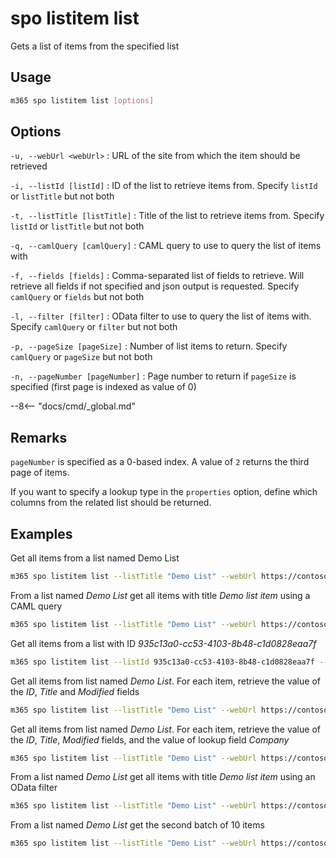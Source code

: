 # spo listitem list

Gets a list of items from the specified list

## Usage

```sh
m365 spo listitem list [options]
```

## Options

`-u, --webUrl <webUrl>`
: URL of the site from which the item should be retrieved

`-i, --listId [listId]`
: ID of the list to retrieve items from. Specify `listId` or `listTitle` but not both

`-t, --listTitle [listTitle]`
: Title of the list to retrieve items from. Specify `listId` or `listTitle` but not both

`-q, --camlQuery [camlQuery]`
: CAML query to use to query the list of items with

`-f, --fields [fields]`
: Comma-separated list of fields to retrieve. Will retrieve all fields if not specified and json output is requested. Specify `camlQuery` or `fields` but not both

`-l, --filter [filter]`
: OData filter to use to query the list of items with. Specify `camlQuery` or `filter` but not both

`-p, --pageSize [pageSize]`
: Number of list items to return. Specify `camlQuery` or `pageSize` but not both

`-n, --pageNumber [pageNumber]`
: Page number to return if `pageSize` is specified (first page is indexed as value of 0)

--8<-- "docs/cmd/_global.md"

## Remarks

`pageNumber` is specified as a 0-based index. A value of `2` returns the third page of items.

If you want to specify a lookup type in the `properties` option, define which columns from the related list should be returned.

## Examples

Get all items from a list named Demo List

```sh
m365 spo listitem list --listTitle "Demo List" --webUrl https://contoso.sharepoint.com/sites/project-x
```

From a list named _Demo List_ get all items with title _Demo list item_ using a CAML query

```sh
m365 spo listitem list --listTitle "Demo List" --webUrl https://contoso.sharepoint.com/sites/project-x --camlQuery "<View><Query><Where><Eq><FieldRef Name='Title' /><Value Type='Text'>Demo list item</Value></Eq></Where></Query></View>"
```

Get all items from a list with ID _935c13a0-cc53-4103-8b48-c1d0828eaa7f_

```sh
m365 spo listitem list --listId 935c13a0-cc53-4103-8b48-c1d0828eaa7f --webUrl https://contoso.sharepoint.com/sites/project-x
```

Get all items from list named _Demo List_. For each item, retrieve the value of the _ID_, _Title_ and _Modified_ fields

```sh
m365 spo listitem list --listTitle "Demo List" --webUrl https://contoso.sharepoint.com/sites/project-x --fields "ID,Title,Modified"
```

Get all items from list named _Demo List_. For each item, retrieve the value of the _ID_, _Title_, _Modified_ fields, and the value of lookup field _Company_

```sh
m365 spo listitem list --listTitle "Demo List" --webUrl https://contoso.sharepoint.com/sites/project-x --fields "ID,Title,Modified,Company/Title"
```

From a list named _Demo List_ get all items with title _Demo list item_ using an OData filter

```sh
m365 spo listitem list --listTitle "Demo List" --webUrl https://contoso.sharepoint.com/sites/project-x --filter "Title eq 'Demo list item'"
```

From a list named _Demo List_ get the second batch of 10 items

```sh
m365 spo listitem list --listTitle "Demo List" --webUrl https://contoso.sharepoint.com/sites/project-x --pageSize 10 --pageNumber 2
```

